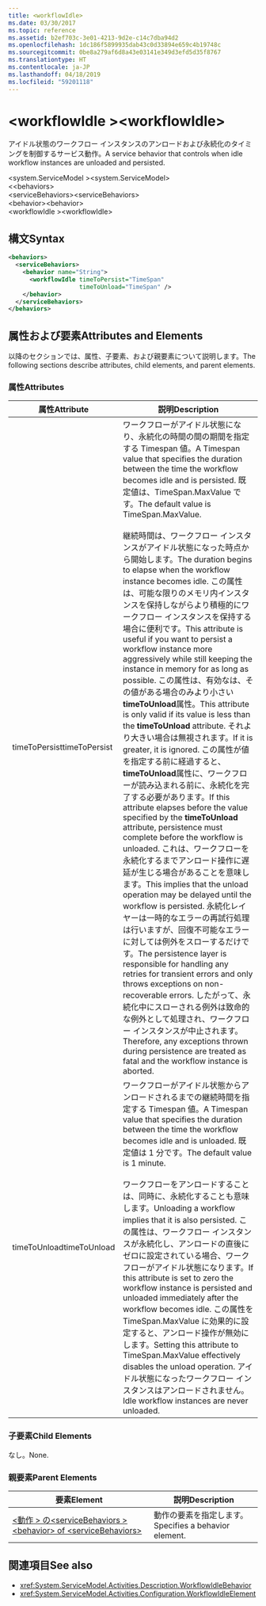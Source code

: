 ```yaml
---
title: <workflowIdle>
ms.date: 03/30/2017
ms.topic: reference
ms.assetid: b2ef703c-3e01-4213-9d2e-c14c7dba94d2
ms.openlocfilehash: 1dc186f5899935dab43c0d33894e659c4b19748c
ms.sourcegitcommit: 0be8a279af6d8a43e03141e349d3efd5d35f8767
ms.translationtype: HT
ms.contentlocale: ja-JP
ms.lasthandoff: 04/18/2019
ms.locfileid: "59201118"
---
```

# <a name="workflowidle"></a><span data-ttu-id="c14b7-101">\<workflowIdle ></span><span class="sxs-lookup"><span data-stu-id="c14b7-101">\<workflowIdle></span></span>
<span data-ttu-id="c14b7-102">アイドル状態のワークフロー インスタンスのアンロードおよび永続化のタイミングを制御するサービス動作。</span><span class="sxs-lookup"><span data-stu-id="c14b7-102">A service behavior that controls when idle workflow instances are unloaded and persisted.</span></span>  
  
<span data-ttu-id="c14b7-103">\<system.ServiceModel ></span><span class="sxs-lookup"><span data-stu-id="c14b7-103">\<system.ServiceModel></span></span>  
<span data-ttu-id="c14b7-104">\<<behaviors></span><span class="sxs-lookup"><span data-stu-id="c14b7-104">\<behaviors></span></span>  
<span data-ttu-id="c14b7-105">\<serviceBehaviors></span><span class="sxs-lookup"><span data-stu-id="c14b7-105">\<serviceBehaviors></span></span>  
<span data-ttu-id="c14b7-106">\<behavior></span><span class="sxs-lookup"><span data-stu-id="c14b7-106">\<behavior></span></span>  
<span data-ttu-id="c14b7-107">\<workflowIdle ></span><span class="sxs-lookup"><span data-stu-id="c14b7-107">\<workflowIdle></span></span>  
  
## <a name="syntax"></a><span data-ttu-id="c14b7-108">構文</span><span class="sxs-lookup"><span data-stu-id="c14b7-108">Syntax</span></span>  
  
```xml  
<behaviors>
  <serviceBehaviors>
    <behavior name="String">
      <workflowIdle timeToPersist="TimeSpan" 
                    timeToUnload="TimeSpan" />
    </behavior>
  </serviceBehaviors>
</behaviors>  
```  
  
## <a name="attributes-and-elements"></a><span data-ttu-id="c14b7-109">属性および要素</span><span class="sxs-lookup"><span data-stu-id="c14b7-109">Attributes and Elements</span></span>  
 <span data-ttu-id="c14b7-110">以降のセクションでは、属性、子要素、および親要素について説明します。</span><span class="sxs-lookup"><span data-stu-id="c14b7-110">The following sections describe attributes, child elements, and parent elements.</span></span>  
  
### <a name="attributes"></a><span data-ttu-id="c14b7-111">属性</span><span class="sxs-lookup"><span data-stu-id="c14b7-111">Attributes</span></span>  
  
|<span data-ttu-id="c14b7-112">属性</span><span class="sxs-lookup"><span data-stu-id="c14b7-112">Attribute</span></span>|<span data-ttu-id="c14b7-113">説明</span><span class="sxs-lookup"><span data-stu-id="c14b7-113">Description</span></span>|  
|---------------|-----------------|  
|<span data-ttu-id="c14b7-114">timeToPersist</span><span class="sxs-lookup"><span data-stu-id="c14b7-114">timeToPersist</span></span>|<span data-ttu-id="c14b7-115">ワークフローがアイドル状態になり、永続化の時間の間の期間を指定する Timespan 値。</span><span class="sxs-lookup"><span data-stu-id="c14b7-115">A Timespan value that specifies the duration between the time the workflow becomes idle and is persisted.</span></span> <span data-ttu-id="c14b7-116">既定値は、TimeSpan.MaxValue です。</span><span class="sxs-lookup"><span data-stu-id="c14b7-116">The default value is TimeSpan.MaxValue.</span></span><br /><br /> <span data-ttu-id="c14b7-117">継続時間は、ワークフロー インスタンスがアイドル状態になった時点から開始します。</span><span class="sxs-lookup"><span data-stu-id="c14b7-117">The duration begins to elapse when the workflow instance becomes idle.</span></span> <span data-ttu-id="c14b7-118">この属性は、可能な限りのメモリ内インスタンスを保持しながらより積極的にワークフロー インスタンスを保持する場合に便利です。</span><span class="sxs-lookup"><span data-stu-id="c14b7-118">This attribute  is useful if you want to persist a workflow instance more aggressively while still keeping the instance in memory for as long as possible.</span></span> <span data-ttu-id="c14b7-119">この属性は、有効なは、その値がある場合のみより小さい**timeToUnload**属性。</span><span class="sxs-lookup"><span data-stu-id="c14b7-119">This attribute  is only valid if its value is less than the **timeToUnload** attribute.</span></span> <span data-ttu-id="c14b7-120">それより大きい場合は無視されます。</span><span class="sxs-lookup"><span data-stu-id="c14b7-120">If it is greater, it is ignored.</span></span> <span data-ttu-id="c14b7-121">この属性が値を指定する前に経過すると、 **timeToUnload**属性に、ワークフローが読み込まれる前に、永続化を完了する必要があります。</span><span class="sxs-lookup"><span data-stu-id="c14b7-121">If this attribute elapses before the value specified by the **timeToUnload** attribute, persistence must complete before the workflow is unloaded.</span></span> <span data-ttu-id="c14b7-122">これは、ワークフローを永続化するまでアンロード操作に遅延が生じる場合があることを意味します。</span><span class="sxs-lookup"><span data-stu-id="c14b7-122">This implies that the unload operation may be delayed until the workflow is persisted.</span></span> <span data-ttu-id="c14b7-123">永続化レイヤーは一時的なエラーの再試行処理は行いますが、回復不可能なエラーに対しては例外をスローするだけです。</span><span class="sxs-lookup"><span data-stu-id="c14b7-123">The persistence layer is responsible for handling any retries for transient errors and only throws exceptions on non-recoverable errors.</span></span> <span data-ttu-id="c14b7-124">したがって、永続化中にスローされる例外は致命的な例外として処理され、ワークフロー インスタンスが中止されます。</span><span class="sxs-lookup"><span data-stu-id="c14b7-124">Therefore, any exceptions thrown during persistence are treated as fatal and the workflow instance is aborted.</span></span>|  
|<span data-ttu-id="c14b7-125">timeToUnload</span><span class="sxs-lookup"><span data-stu-id="c14b7-125">timeToUnload</span></span>|<span data-ttu-id="c14b7-126">ワークフローがアイドル状態からアンロードされるまでの継続時間を指定する Timespan 値。</span><span class="sxs-lookup"><span data-stu-id="c14b7-126">A Timespan value that specifies the duration between the time the workflow becomes idle and is unloaded.</span></span> <span data-ttu-id="c14b7-127">既定値は 1 分です。</span><span class="sxs-lookup"><span data-stu-id="c14b7-127">The default value is 1 minute.</span></span><br /><br /> <span data-ttu-id="c14b7-128">ワークフローをアンロードすることは、同時に、永続化することも意味します。</span><span class="sxs-lookup"><span data-stu-id="c14b7-128">Unloading a workflow implies that it is also persisted.</span></span> <span data-ttu-id="c14b7-129">この属性は、ワークフロー インスタンスが永続化し、アンロードの直後にゼロに設定されている場合、ワークフローがアイドル状態になります。</span><span class="sxs-lookup"><span data-stu-id="c14b7-129">If this attribute is set to zero the workflow instance is persisted and unloaded immediately after the workflow becomes idle.</span></span> <span data-ttu-id="c14b7-130">この属性を TimeSpan.MaxValue に効果的に設定すると、アンロード操作が無効にします。</span><span class="sxs-lookup"><span data-stu-id="c14b7-130">Setting this attribute to TimeSpan.MaxValue effectively disables the unload operation.</span></span> <span data-ttu-id="c14b7-131">アイドル状態になったワークフロー インスタンスはアンロードされません。</span><span class="sxs-lookup"><span data-stu-id="c14b7-131">Idle workflow instances are never unloaded.</span></span>|  
  
### <a name="child-elements"></a><span data-ttu-id="c14b7-132">子要素</span><span class="sxs-lookup"><span data-stu-id="c14b7-132">Child Elements</span></span>  
 <span data-ttu-id="c14b7-133">なし。</span><span class="sxs-lookup"><span data-stu-id="c14b7-133">None.</span></span>  
  
### <a name="parent-elements"></a><span data-ttu-id="c14b7-134">親要素</span><span class="sxs-lookup"><span data-stu-id="c14b7-134">Parent Elements</span></span>  
  
|<span data-ttu-id="c14b7-135">要素</span><span class="sxs-lookup"><span data-stu-id="c14b7-135">Element</span></span>|<span data-ttu-id="c14b7-136">説明</span><span class="sxs-lookup"><span data-stu-id="c14b7-136">Description</span></span>|  
|-------------|-----------------|  
|[<span data-ttu-id="c14b7-137">\<動作 > の\<serviceBehaviors ></span><span class="sxs-lookup"><span data-stu-id="c14b7-137">\<behavior> of \<serviceBehaviors></span></span>](../../../../../docs/framework/configure-apps/file-schema/windows-workflow-foundation/behavior-of-servicebehaviors-of-workflow.md)|<span data-ttu-id="c14b7-138">動作の要素を指定します。</span><span class="sxs-lookup"><span data-stu-id="c14b7-138">Specifies a behavior element.</span></span>|  
  
## <a name="see-also"></a><span data-ttu-id="c14b7-139">関連項目</span><span class="sxs-lookup"><span data-stu-id="c14b7-139">See also</span></span>

- <xref:System.ServiceModel.Activities.Description.WorkflowIdleBehavior>
- <xref:System.ServiceModel.Activities.Configuration.WorkflowIdleElement>
